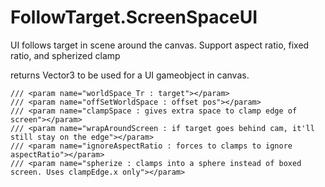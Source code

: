 # FollowTarget.ScreenSpaceUI
UI follows target in scene around the canvas. Support aspect ratio, fixed ratio, and spherized clamp

returns Vector3 to be used for a UI gameobject in canvas.

    /// <param name="worldSpace_Tr : target"></param>
    /// <param name="offSetWorldSpace : offset pos"></param>
    /// <param name="clampSpace : gives extra space to clamp edge of screen"></param>
    /// <param name="wrapAroundScreen : if target goes behind cam, it'll still stay on the edge"></param>
    /// <param name="ignoreAspectRatio : forces to clamps to ignore aspectRatio"></param>
    /// <param name="spherize : clamps into a sphere instead of boxed screen. Uses clampEdge.x only"></param>
